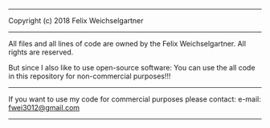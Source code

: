 *****************************************************************************
Copyright (c) 2018 Felix Weichselgartner
*****************************************************************************

All files and all lines of code are owned by the Felix Weichselgartner.
All rights are reserved.

But since I also like to use open-source software:
You can use the all code in this repository for non-commercial purposes!!!

*****************************************************************************
If you want to use my code for commercial purposes please contact:
    e-mail: fwei3012@gmail.com
*****************************************************************************
